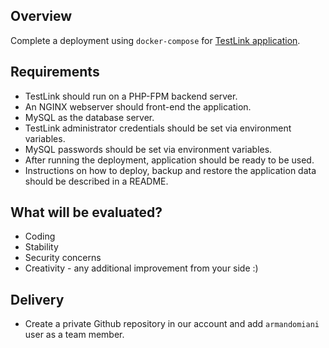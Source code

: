 ## Overview

Complete a deployment using `docker-compose` for [TestLink application](https://testlink.org/).

## Requirements

* TestLink should run on a PHP-FPM backend server.
* An NGINX webserver should front-end the application.
* MySQL as the database server.
* TestLink administrator credentials should be set via environment variables.
* MySQL passwords should be set via environment variables.
* After running the deployment, application should be ready to be used.
* Instructions on how to deploy, backup and restore the application data should be described in a README.

## What will be evaluated?

* Coding
* Stability
* Security concerns
* Creativity - any additional improvement from your side :)

## Delivery

* Create a private Github repository in our account and add `armandomiani` user as a team member.
